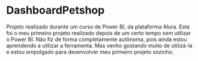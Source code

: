 # DashboardPetshop
Projeto realizado durante um curso de Power BI, da plataforma Alura. 
Este foi o meu primeiro projeto realizado depois de um certo tempo sem utilizar o Power BI.
Não fiz de forma completamente autônoma, pois ainda estou aprendendo a utilizar a ferramenta.
Mas venho gostando muito de utilizá-la e estou empolgado para desenvolver meu primeiro projeto sozinho.
